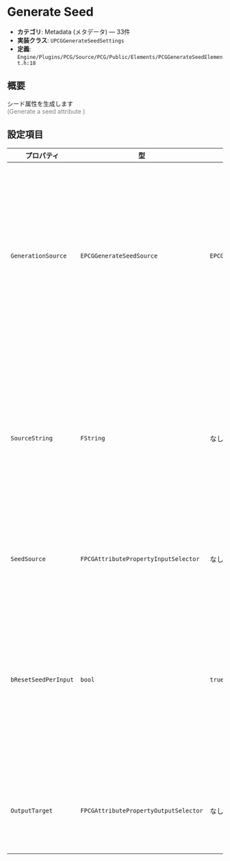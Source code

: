 # Generate Seed

- **カテゴリ**: Metadata (メタデータ) — 33件
- **実装クラス**: `UPCGGenerateSeedSettings`
- **定義**: `Engine/Plugins/PCG/Source/PCG/Public/Elements/PCGGenerateSeedElement.h:18`

## 概要

シード属性を生成します <br><span style='color:gray'>(Generate a seed attribute )</span>

## 設定項目


| プロパティ | 型 | 初期値 | 説明 |
| --- | --- | --- | --- |
| `GenerationSource` | `EPCGGenerateSeedSource` | `EPCGGenerateSeedSource::RandomStream` | シード値生成に使用するソース（ランダムストリーム、属性ハッシュなど）。 |
| `SourceString` | `FString` | なし | 文字列をハッシュ化して各ポイントのシードを生成する場合の元テキスト。 |
| `SeedSource` | `FPCGAttributePropertyInputSelector` | なし | シード生成元となる属性。 |
| `bResetSeedPerInput` | `bool` | `true` | 入力ごとにシードをリセットし、処理順の影響を受けないようにします。 |
| `OutputTarget` | `FPCGAttributePropertyOutputSelector` | なし | 生成したシードを書き込む属性名。 |
